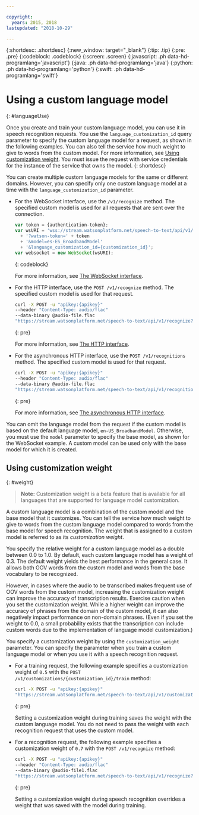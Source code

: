 ```yaml
---

copyright:
  years: 2015, 2018
lastupdated: "2018-10-29"

---
```


{:shortdesc: .shortdesc}
{:new_window: target="_blank"}
{:tip: .tip}
{:pre: .pre}
{:codeblock: .codeblock}
{:screen: .screen}
{:javascript: .ph data-hd-programlang='javascript'}
{:java: .ph data-hd-programlang='java'}
{:python: .ph data-hd-programlang='python'}
{:swift: .ph data-hd-programlang='swift'}

# Using a custom language model
{: #languageUse}

Once you create and train your custom language model, you can use it in speech recognition requests. You use the `language_customization_id` query parameter to specify the custom language model for a request, as shown in the following examples. You can also tell the service how much weight to give to words from the custom model. For more information, see [Using customization weight](#weight). You must issue the request with service credentials for the instance of the service that owns the model.
{: shortdesc}

You can create multiple custom language models for the same or different domains. However, you can specify only one custom language model at a time with the `language_customization_id` parameter.

-   For the WebSocket interface, use the `/v1/recognize` method. The specified custom model is used for all requests that are sent over the connection.

    ```javascript
    var token = {authentication-token};
    var wsURI = 'wss://stream.watsonplatform.net/speech-to-text/api/v1/recognize'
      + '?watson-token=' + token
      + '&model=es-ES_BroadbandModel'
      + '&language_customization_id={customization_id}';
    var websocket = new WebSocket(wsURI);
    ```
    {: codeblock}

    For more information, see [The WebSocket interface](/docs/services/speech-to-text/websockets.html).
-   For the HTTP interface, use the `POST /v1/recognize` method. The specified custom model is used for that request.

    ```bash
    curl -X POST -u "apikey:{apikey}"
    --header "Content-Type: audio/flac"
    --data-binary @audio-file.flac
    "https://stream.watsonplatform.net/speech-to-text/api/v1/recognize?language_customization_id={customization_id}"
    ```
    {: pre}

    For more information, see [The HTTP interface](/docs/services/speech-to-text/http.html).
-   For the asynchronous HTTP interface, use the `POST /v1/recognitions` method. The specified custom model is used for that request.

    ```bash
    curl -X POST -u "apikey:{apikey}"
    --header "Content-Type: audio/flac"
    --data-binary @audio-file.flac
    "https://stream.watsonplatform.net/speech-to-text/api/v1/recognitions?language_customization_id={customization_id}"
    ```
    {: pre}

    For more information, see [The asynchronous HTTP interface](/docs/services/speech-to-text/async.html).

You can omit the language model from the request if the custom model is based on the default language model, `en-US_BroadbandModel`. Otherwise, you must use the `model` parameter to specify the base model, as shown for the WebSocket example. A custom model can be used only with the base model for which it is created.

## Using customization weight
{: #weight}

> **Note:** Customization weight is a beta feature that is available for all languages that are supported for language model customization.

A custom language model is a combination of the custom model and the base model that it customizes. You can tell the service how much weight to give to words from the custom language model compared to words from the base model for speech recognition. The weight that is assigned to a custom model is referred to as its *customization weight*.

You specify the relative weight for a custom language model as a double between 0.0 to 1.0. By default, each custom language model has a weight of 0.3. The default weight yields the best performance in the general case. It allows both OOV words from the custom model and words from the base vocabulary to be recognized.

However, in cases where the audio to be transcribed makes frequent use of OOV words from the custom model, increasing the customization weight can improve the accuracy of transcription results. Exercise caution when you set the customization weight. While a higher weight can improve the accuracy of phrases from the domain of the custom model, it can also negatively impact performance on non-domain phrases. (Even if you set the weight to 0.0, a small probability exists that the transcription can include custom words due to the implementation of language model customization.)

You specify a customization weight by using the `customization_weight` parameter. You can specify the parameter when you train a custom language model or when you use it with a speech recognition request.

-   For a training request, the following example specifies a customization weight of `0.5` with the `POST /v1/customizations/{customization_id}/train` method:

    ```bash
    curl -X POST -u "apikey:{apikey}"
    "https://stream.watsonplatform.net/speech-to-text/api/v1/customizations/{customization_id}/train?customization_weight=0.5"
    ```
    {: pre}

    Setting a customization weight during training saves the weight with the custom language model. You do not need to pass the weight with each recognition request that uses the custom model.

-   For a recognition request, the following example specifies a customization weight of `0.7` with the `POST /v1/recognize` method:

    ```bash
    curl -X POST -u "apikey:{apikey}"
    --header "Content-Type: audio/flac"
    --data-binary @audio-file1.flac
    "https://stream.watsonplatform.net/speech-to-text/api/v1/recognize?language_customization_id={customization_id}&customization_weight=0.7"
    ```
    {: pre}

    Setting a customization weight during speech recognition overrides a weight that was saved with the model during training.
